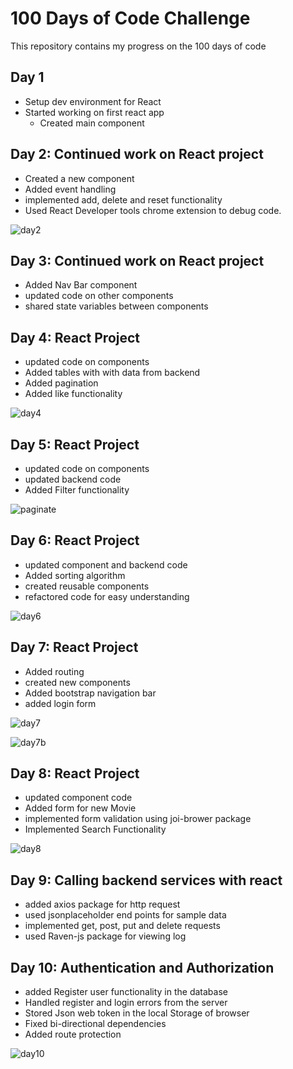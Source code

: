 # 100 Days of Code Challenge

This repository contains my progress on the 100 days of code

## Day 1

- Setup dev environment for React
- Started working on first react app
  - Created main component

## Day 2: Continued work on React project

- Created a new component
- Added event handling
- implemented add, delete and reset functionality
- Used React Developer tools chrome extension to debug code.

![day2](components.png)

## Day 3: Continued work on React project

- Added Nav Bar component
- updated code on other components
- shared state variables between components

## Day 4: React Project

- updated code on components
- Added tables with with data from backend
- Added pagination
- Added like functionality

![day4](table.png)

## Day 5: React Project

- updated code on components
- updated backend code
- Added Filter functionality

![paginate](paginate.png)

## Day 6: React Project

- updated component and backend code
- Added sorting algorithm
- created reusable components
- refactored code for easy understanding

![day6](day6.png)

## Day 7: React Project

- Added routing
- created new components
- Added bootstrap navigation bar
- added login form

![day7](day7.png)

![day7b](day7b.png)

## Day 8: React Project

- updated component code
- Added form for new Movie
- implemented form validation using joi-brower package
- Implemented Search Functionality

![day8](day8.png)

## Day 9: Calling backend services with react

- added axios package for http request
- used jsonplaceholder end points for sample data
- implemented get, post, put and delete requests
- used Raven-js package for viewing log

## Day 10: Authentication and Authorization

- added Register user functionality in the database
- Handled register and login errors from the server
- Stored Json web token in the local Storage of browser
- Fixed bi-directional dependencies
- Added route protection

![day10](day10.png)
